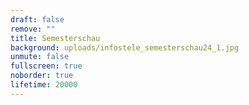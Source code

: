 ```yaml
---
draft: false
remove: ""
title: Semesterschau
background: uploads/infostele_semesterschau24_1.jpg
unmute: false
fullscreen: true
noborder: true
lifetime: 20000
---
```

